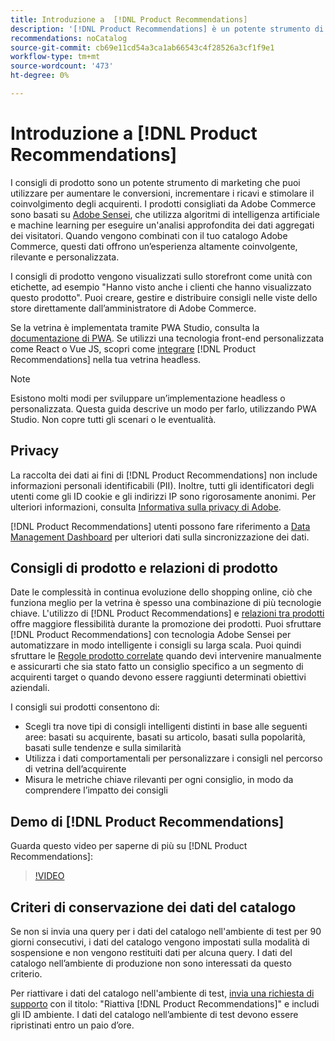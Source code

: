 ```yaml
---
title: Introduzione a  [!DNL Product Recommendations]
description: '[!DNL Product Recommendations] è un potente strumento di marketing che puoi utilizzare per aumentare le conversioni, incrementare i ricavi e stimolare il coinvolgimento degli acquirenti.'
recommendations: noCatalog
source-git-commit: cb69e11cd54a3ca1ab66543c4f28526a3cf1f9e1
workflow-type: tm+mt
source-wordcount: '473'
ht-degree: 0%

---
```


# Introduzione a [!DNL Product Recommendations]

I consigli di prodotto sono un potente strumento di marketing che puoi utilizzare per aumentare le conversioni, incrementare i ricavi e stimolare il coinvolgimento degli acquirenti. I prodotti consigliati da Adobe Commerce sono basati su [Adobe Sensei](https://www.adobe.com/sensei.html), che utilizza algoritmi di intelligenza artificiale e machine learning per eseguire un&#39;analisi approfondita dei dati aggregati dei visitatori. Quando vengono combinati con il tuo catalogo Adobe Commerce, questi dati offrono un’esperienza altamente coinvolgente, rilevante e personalizzata.

I consigli di prodotto vengono visualizzati sullo storefront come unità con etichette, ad esempio &quot;Hanno visto anche i clienti che hanno visualizzato questo prodotto&quot;. Puoi creare, gestire e distribuire consigli nelle viste dello store direttamente dall’amministratore di Adobe Commerce.

Se la vetrina è implementata tramite PWA Studio, consulta la [documentazione di PWA](https://developer.adobe.com/commerce/pwa-studio/integrations/product-recommendations/). Se utilizzi una tecnologia front-end personalizzata come React o Vue JS, scopri come [integrare](headless.md) [!DNL Product Recommendations] nella tua vetrina headless.

>[!NOTE]
>
>Esistono molti modi per sviluppare un’implementazione headless o personalizzata. Questa guida descrive un modo per farlo, utilizzando PWA Studio. Non copre tutti gli scenari o le eventualità.

## Privacy

La raccolta dei dati ai fini di [!DNL Product Recommendations] non include informazioni personali identificabili (PII). Inoltre, tutti gli identificatori degli utenti come gli ID cookie e gli indirizzi IP sono rigorosamente anonimi. Per ulteriori informazioni, consulta [Informativa sulla privacy di Adobe](https://www.adobe.com/privacy/policy.html).

[!DNL Product Recommendations] utenti possono fare riferimento a [Data Management Dashboard](https://experienceleague.adobe.com/docs/commerce-admin/systems/data-transfer/data-dashboard.html?lang=it) per ulteriori dati sulla sincronizzazione dei dati.

## Consigli di prodotto e relazioni di prodotto

Date le complessità in continua evoluzione dello shopping online, ciò che funziona meglio per la vetrina è spesso una combinazione di più tecnologie chiave. L&#39;utilizzo di [!DNL Product Recommendations] e [relazioni tra prodotti](https://experienceleague.adobe.com/docs/commerce-admin/marketing/promotions/product-relationships/product-relationships.html?lang=it) offre maggiore flessibilità durante la promozione dei prodotti. Puoi sfruttare [!DNL Product Recommendations] con tecnologia Adobe Sensei per automatizzare in modo intelligente i consigli su larga scala. Puoi quindi sfruttare le [Regole prodotto correlate](https://experienceleague.adobe.com/docs/commerce-admin/marketing/promotions/product-relationships/product-related-rules.html?lang=it) quando devi intervenire manualmente e assicurarti che sia stato fatto un consiglio specifico a un segmento di acquirenti target o quando devono essere raggiunti determinati obiettivi aziendali.

I consigli sui prodotti consentono di:

- Scegli tra nove tipi di consigli intelligenti distinti in base alle seguenti aree: basati su acquirente, basati su articolo, basati sulla popolarità, basati sulle tendenze e sulla similarità
- Utilizza i dati comportamentali per personalizzare i consigli nel percorso di vetrina dell’acquirente
- Misura le metriche chiave rilevanti per ogni consiglio, in modo da comprendere l’impatto dei consigli

## Demo di [!DNL Product Recommendations]

Guarda questo video per saperne di più su [!DNL Product Recommendations]:

>[!VIDEO](https://video.tv.adobe.com/v/3449966?quality=12&captions=ita)

## Criteri di conservazione dei dati del catalogo

Se non si invia una query per i dati del catalogo nell&#39;ambiente di test per 90 giorni consecutivi, i dati del catalogo vengono impostati sulla modalità di sospensione e non vengono restituiti dati per alcuna query. I dati del catalogo nell’ambiente di produzione non sono interessati da questo criterio.

Per riattivare i dati del catalogo nell&#39;ambiente di test, [invia una richiesta di supporto](https://experienceleague.adobe.com/it/docs/commerce-knowledge-base/kb/help-center-guide/magento-help-center-user-guide#experience-league-start-page) con il titolo: &quot;Riattiva [!DNL Product Recommendations]&quot; e includi gli ID ambiente. I dati del catalogo nell’ambiente di test devono essere ripristinati entro un paio d’ore.
